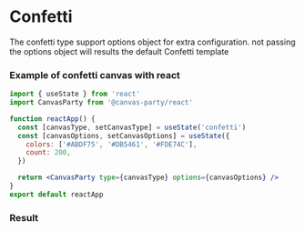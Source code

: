 # Confetti

The confetti type support options object for extra configuration.
not passing the options object will results the default Confetti template

### Example of confetti canvas with react

```jsx
import { useState } from 'react'
import CanvasParty from '@canvas-party/react'

function reactApp() {
  const [canvasType, setCanvasType] = useState('confetti')
  const [canvasOptions, setCanvasOptions] = useState({
    colors: ['#ABDF75', '#DB5461', '#FDE74C'],
    count: 200,
  })

  return <CanvasParty type={canvasType} options={canvasOptions} />
}
export default reactApp
```

### **Result**

<script>
export default {
  data() {
    return {
      dynamicComponent: null
    }
  },

  mounted() {
    import('@canvas-party/vue').then((module) => {
      this.dynamicComponent = module.default
      console.log(this.dynamicComponent)
    })
  }
}
</script>

<component
   class="canvas-example" 
    v-if="dynamicComponent"
    :is="dynamicComponent"
    :type="'confetti'"
    >

  </component>

